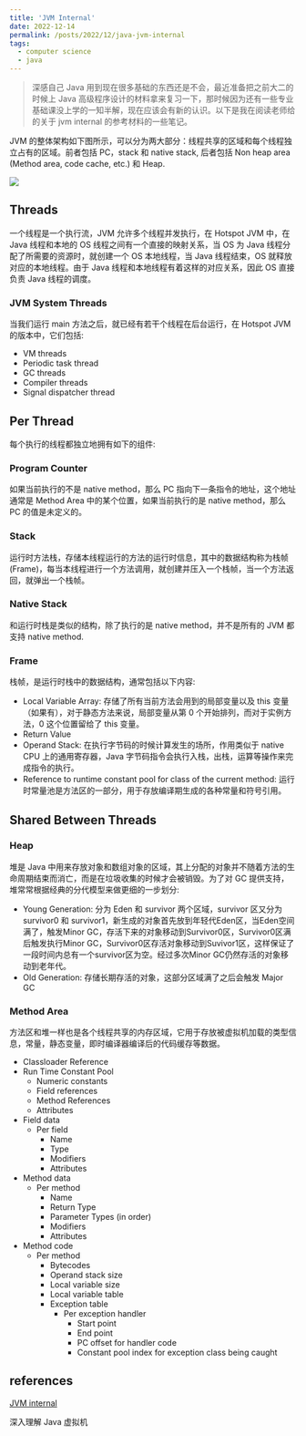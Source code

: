 ```yaml
---
title: 'JVM Internal'
date: 2022-12-14
permalink: /posts/2022/12/java-jvm-internal
tags:
  - computer science
  - java
---
```


> 深感自己 Java 用到现在很多基础的东西还是不会，最近准备把之前大二的时候上 Java 高级程序设计的材料拿来复习一下，那时候因为还有一些专业基础课没上学的一知半解，现在应该会有新的认识。以下是我在阅读老师给的关于 jvm internal 的参考材料的一些笔记。

JVM 的整体架构如下图所示，可以分为两大部分：线程共享的区域和每个线程独立占有的区域。前者包括 PC，stack 和 native stack, 后者包括 Non heap area (Method area, code cache, etc.) 和 Heap.

![](https://github.com/tiebreaker4869/images/blob/main/post/JVM_Internal_Architecture.png?raw=true)

## Threads

一个线程是一个执行流，JVM 允许多个线程并发执行，在 Hotspot JVM 中，在 Java 线程和本地的 OS 线程之间有一个直接的映射关系，当 OS 为 Java 线程分配了所需要的资源时，就创建一个 OS 本地线程，当 Java 线程结束，OS 就释放对应的本地线程。由于 Java 线程和本地线程有着这样的对应关系，因此 OS 直接负责 Java 线程的调度。

### JVM System Threads

当我们运行 main 方法之后，就已经有若干个线程在后台运行，在 Hotspot JVM 的版本中，它们包括:

- VM threads
- Periodic task thread
- GC threads
- Compiler threads
- Signal dispatcher thread

## Per Thread

每个执行的线程都独立地拥有如下的组件:

### Program Counter

如果当前执行的不是 native method，那么 PC 指向下一条指令的地址，这个地址通常是 Method Area 中的某个位置，如果当前执行的是 native method，那么 PC 的值是未定义的。

### Stack

运行时方法栈，存储本线程运行的方法的运行时信息，其中的数据结构称为栈帧 (Frame)，每当本线程进行一个方法调用，就创建并压入一个栈帧，当一个方法返回，就弹出一个栈帧。

### Native Stack

和运行时栈是类似的结构，除了执行的是 native method，并不是所有的 JVM 都支持 native method.

### Frame

栈帧，是运行时栈中的数据结构，通常包括以下内容:

- Local Variable Array: 存储了所有当前方法会用到的局部变量以及 this 变量（如果有），对于静态方法来说，局部变量从第 0 个开始排列，而对于实例方法，0 这个位置留给了 this 变量。
- Return Value
- Operand Stack: 在执行字节码的时候计算发生的场所，作用类似于 native CPU 上的通用寄存器，Java 字节码指令会执行入栈，出栈，运算等操作来完成指令的执行。
- Reference to runtime constant pool for class of the current method: 运行时常量池是方法区的一部分，用于存放编译期生成的各种常量和符号引用。

## Shared Between Threads

### Heap

堆是 Java 中用来存放对象和数组对象的区域，其上分配的对象并不随着方法的生命周期结束而消亡，而是在垃圾收集的时候才会被销毁。为了对 GC 提供支持，堆常常根据经典的分代模型来做更细的一步划分:

- Young Generation: 分为 Eden 和 survivor 两个区域，survivor 区又分为 survivor0 和 survivor1，新生成的对象首先放到年轻代Eden区，当Eden空间满了，触发Minor GC，存活下来的对象移动到Survivor0区，Survivor0区满后触发执行Minor GC，Survivor0区存活对象移动到Suvivor1区，这样保证了一段时间内总有一个survivor区为空。经过多次Minor GC仍然存活的对象移动到老年代。
- Old Generation: 存储长期存活的对象，这部分区域满了之后会触发 Major GC

### Method Area

方法区和堆一样也是各个线程共享的内存区域，它用于存放被虚拟机加载的类型信息，常量，静态变量，即时编译器编译后的代码缓存等数据。

- Classloader Reference
- Run Time Constant Pool
  - Numeric constants
  - Field references
  - Method References
  - Attributes
- Field data
  - Per field
    - Name
    - Type
    - Modifiers
    - Attributes
- Method data
  - Per method
    - Name
    - Return Type
    - Parameter Types (in order)
    - Modifiers
    - Attributes
- Method code
  - Per method
    - Bytecodes
    - Operand stack size
    - Local variable size
    - Local variable table
    - Exception table
      - Per exception handler
        - Start point
        - End point
        - PC offset for handler code
        - Constant pool index for exception class being caught

## references

[JVM internal](https://blog.jamesdbloom.com/JVMInternals.html)

深入理解 Java 虚拟机